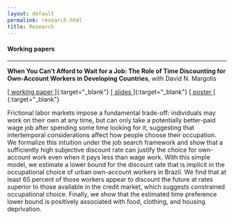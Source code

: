 ```yaml
---
layout: default
permalink: research.html
title: Research
---
```


#### Working papers

<hr>

<b>When You Can’t Afford to Wait for a Job: The Role of Time Discounting for Own-Account Workers in Developing Countries</b>, with David N. Margolis

[[ working paper ]](https://hal-pse.archives-ouvertes.fr/halshs-03288728v1){:target="_blank"} [[ slides ]](../docs/scarelli_margolis_2021_oaw_slides.pdf){:target="_blank"} [[ poster ]](../docs/scarelli_margolis_2021_oaw_poster.pdf){:target="_blank"}

Frictional labor markets impose a fundamental trade-off: individuals may work on their own at any time, but can only take a potentially better-paid wage job after spending some time looking for it, suggesting that intertemporal considerations affect how people choose their occupation. We formalize this intuition under the job search framework and show that a sufficiently high subjective discount rate can justify the choice for own-account work even when it pays less than wage work. With this simple model, we estimate a lower bound for the discount rate that is implicit in the occupational choice of urban own-account workers in Brazil. We find that at least 65 percent of those workers appear to discount the future at rates superior to those available in the credit market, which suggests constrained occupational choice. Finally, we show that the estimated time preference lower bound is positively associated with food, clothing, and housing deprivation.

<!---
<br>

#### Computer programs

Stata program for estimation of .... --->

